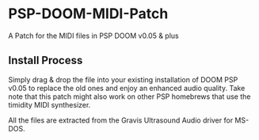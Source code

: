 # PSP-DOOM-MIDI-Patch
A Patch for the MIDI files in PSP DOOM v0.05 &amp; plus

## Install Process

Simply drag &amp; drop the file into your existing installation of DOOM PSP v0.05 to replace the old ones and enjoy an enhanced audio quality. Take note that this patch might also work on other PSP homebrews that use the timidity MIDI synthesizer.

All the files are extracted from the Gravis Ultrasound Audio driver for MS-DOS.
